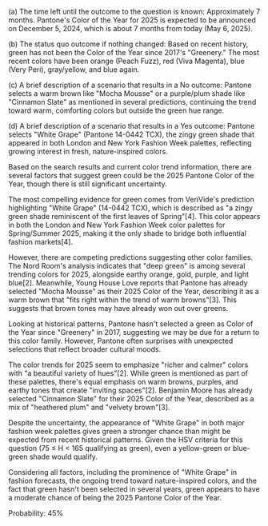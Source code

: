 (a) The time left until the outcome to the question is known: Approximately 7 months. Pantone's Color of the Year for 2025 is expected to be announced on December 5, 2024, which is about 7 months from today (May 6, 2025).

(b) The status quo outcome if nothing changed: Based on recent history, green has not been the Color of the Year since 2017's "Greenery." The most recent colors have been orange (Peach Fuzz), red (Viva Magenta), blue (Very Peri), gray/yellow, and blue again.

(c) A brief description of a scenario that results in a No outcome: Pantone selects a warm brown like "Mocha Mousse" or a purple/plum shade like "Cinnamon Slate" as mentioned in several predictions, continuing the trend toward warm, comforting colors but outside the green hue range.

(d) A brief description of a scenario that results in a Yes outcome: Pantone selects "White Grape" (Pantone 14-0442 TCX), the zingy green shade that appeared in both London and New York Fashion Week palettes, reflecting growing interest in fresh, nature-inspired colors.

Based on the search results and current color trend information, there are several factors that suggest green could be the 2025 Pantone Color of the Year, though there is still significant uncertainty.

The most compelling evidence for green comes from VeriVide's prediction highlighting "White Grape" (14-0442 TCX), which is described as "a zingy green shade reminiscent of the first leaves of Spring"[4]. This color appears in both the London and New York Fashion Week color palettes for Spring/Summer 2025, making it the only shade to bridge both influential fashion markets[4].

However, there are competing predictions suggesting other color families. The Nord Room's analysis indicates that "deep green" is among several trending colors for 2025, alongside earthy orange, gold, purple, and light blue[2]. Meanwhile, Young House Love reports that Pantone has already selected "Mocha Mousse" as their 2025 Color of the Year, describing it as a warm brown that "fits right within the trend of warm browns"[3]. This suggests that brown tones may have already won out over greens.

Looking at historical patterns, Pantone hasn't selected a green as Color of the Year since "Greenery" in 2017, suggesting we may be due for a return to this color family. However, Pantone often surprises with unexpected selections that reflect broader cultural moods.

The color trends for 2025 seem to emphasize "richer and calmer" colors with "a beautiful variety of hues"[2]. While green is mentioned as part of these palettes, there's equal emphasis on warm browns, purples, and earthy tones that create "inviting spaces"[2]. Benjamin Moore has already selected "Cinnamon Slate" for their 2025 Color of the Year, described as a mix of "heathered plum" and "velvety brown"[3].

Despite the uncertainty, the appearance of "White Grape" in both major fashion week palettes gives green a stronger chance than might be expected from recent historical patterns. Given the HSV criteria for this question (75 ≤ H < 165 qualifying as green), even a yellow-green or blue-green shade would qualify.

Considering all factors, including the prominence of "White Grape" in fashion forecasts, the ongoing trend toward nature-inspired colors, and the fact that green hasn't been selected in several years, green appears to have a moderate chance of being the 2025 Pantone Color of the Year.

Probability: 45%